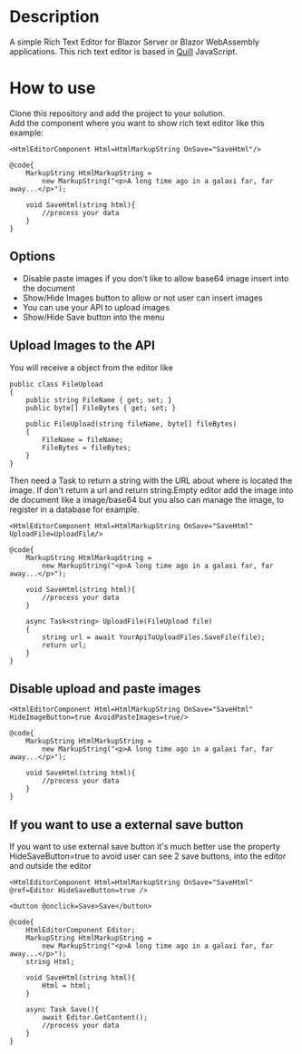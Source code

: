 # Description
A simple Rich Text Editor for Blazor Server or Blazor WebAssembly applications. This rich text editor is based in [Quill](https://quilljs.com/) JavaScript.

# How to use
Clone this repository and add the project to your solution.<br/>
Add the component where you want to show rich text editor like this example:
``` RAZOR
<HtmlEditorComponent Html=HtmlMarkupString OnSave="SaveHtml"/>

@code{
	MarkupString HtmlMarkupString = 
		new MarkupString("<p>A long time ago in a galaxi far, far away...</p>");
	
	void SaveHtml(string html){
		//process your data
	}
}
```
## Options
* Disable paste images if you don't like to allow base64 image insert into the document
* Show/Hide Images button to allow or not user can insert images
* You can use your API to upload images
* Show/Hide Save button into the menu
## Upload Images to the API
You will receive a object from the editor like
``` CSHARP
public class FileUpload
{
    public string FileName { get; set; }
    public byte[] FileBytes { get; set; }

    public FileUpload(string fileName, byte[] fileBytes)
    {
        FileName = fileName;
        FileBytes = fileBytes;
    }
}
```
Then need a Task to return a string with the URL about where is located the image. If don't return a url and return string.Empty editor add the image into de document like a image/base64 but you also can manage the image, to register in a database for example.
``` RAZOR
<HtmlEditorComponent Html=HtmlMarkupString OnSave="SaveHtml" UploadFile=UploadFile/>

@code{
	MarkupString HtmlMarkupString = 
		new MarkupString("<p>A long time ago in a galaxi far, far away...</p>");
	
	void SaveHtml(string html){
		//process your data
	}

    async Task<string> UploadFile(FileUpload file)
    {          
        string url = await YourApiToUploadFiles.SaveFile(file);
		return url;
    }
}
```

## Disable upload and paste images
``` RAZOR
<HtmlEditorComponent Html=HtmlMarkupString OnSave="SaveHtml" HideImageButton=true AvoidPasteImages=true/>

@code{
	MarkupString HtmlMarkupString = 
		new MarkupString("<p>A long time ago in a galaxi far, far away...</p>");
	
	void SaveHtml(string html){
		//process your data
	}
}
```
## If you want to use a external save button
If you want to use external save button it's much better use the property HideSaveButton=true to avoid user can see 2 save buttons, into the editor and outside the editor
``` RAZOR
<HtmlEditorComponent Html=HtmlMarkupString OnSave="SaveHtml" @ref=Editor HideSaveButton=true />

<button @onclick=Save>Save</button>

@code{
	HtmlEditorComponent Editor;
	MarkupString HtmlMarkupString = 
		new MarkupString("<p>A long time ago in a galaxi far, far away...</p>");
	string Html;

	void SaveHtml(string html){
		Html = html;
	}

	async Task Save(){
		await Editor.GetContent();
		//process your data
	}
}
```


